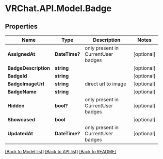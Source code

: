 # VRChat.API.Model.Badge

## Properties

Name | Type | Description | Notes
------------ | ------------- | ------------- | -------------
**AssignedAt** | **DateTime?** | only present in CurrentUser badges | [optional] 
**BadgeDescription** | **string** |  | [optional] 
**BadgeId** | **string** |  | [optional] 
**BadgeImageUrl** | **string** | direct url to image | [optional] 
**BadgeName** | **string** |  | [optional] 
**Hidden** | **bool?** | only present in CurrentUser badges | [optional] 
**Showcased** | **bool** |  | [optional] 
**UpdatedAt** | **DateTime?** | only present in CurrentUser badges | [optional] 

[[Back to Model list]](../README.md#documentation-for-models) [[Back to API list]](../README.md#documentation-for-api-endpoints) [[Back to README]](../README.md)

